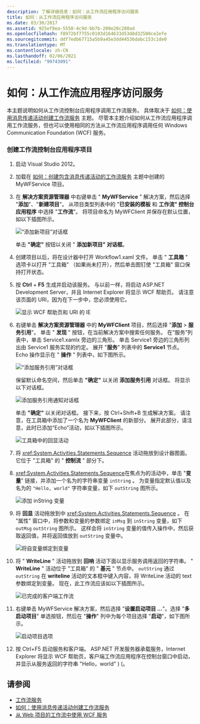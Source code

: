 ```yaml
---
description: 了解详细信息：如何：从工作流应用程序访问服务
title: 如何：从工作流应用程序访问服务
ms.date: 03/30/2017
ms.assetid: 925ef8ea-5550-4c9d-bb7b-209e20c280ad
ms.openlocfilehash: f8972bf7755c0103d164633d53d8d32508ce2efe
ms.sourcegitcommit: ddf7edb67715a5b9a45e3dd44536dabc153c1de0
ms.translationtype: MT
ms.contentlocale: zh-CN
ms.lasthandoff: 02/06/2021
ms.locfileid: "99743091"
---
```

# <a name="how-to-access-a-service-from-a-workflow-application"></a>如何：从工作流应用程序访问服务

本主题说明如何从工作流控制台应用程序调用工作流服务。 具体取决于 [如何：使用消息传递活动创建工作流服务](how-to-create-a-workflow-service-with-messaging-activities.md) 主题。 尽管本主题介绍如何从工作流应用程序调用工作流服务，但也可以使用相同的方法从工作流应用程序调用任何 Windows Communication Foundation (WCF) 服务。

### <a name="create-a-workflow-console-application-project"></a>创建工作流控制台应用程序项目

1. 启动 Visual Studio 2012。

2. 加载在 [如何：创建包含消息传递活动的工作流服务](how-to-create-a-workflow-service-with-messaging-activities.md) 主题中创建的 MyWFService 项目。

3. 在 **解决方案资源管理器** 中右键单击 " **MyWFService** " 解决方案，然后选择 "**添加**"、"**新建项目**"。 从项目类型列表中的 "**已安装的模板** 和 **工作流" 控制台应用程序** 中选择 "**工作流**"。 将项目命名为 MyWFClient 并保存在默认位置，如以下插图所示。

     ![“添加新项目”对话框](./media/how-to-access-a-service-from-a-workflow-application/add-new-project-dialog.jpg)

     单击 **"确定"** 按钮以关闭 " **添加新项目" 对话框**。

4. 创建项目以后，将在设计器中打开 Workflow1.xaml 文件。 单击 " **工具箱** " 选项卡以打开 "工具箱" （如果尚未打开），然后单击图钉使 "工具箱" 窗口保持打开状态。

5. 按 **Ctrl** + **F5** 生成并启动该服务。 与以前一样，将启动 ASP.NET Development Server，并且 Internet Explorer 将显示 WCF 帮助页。 请注意该页面的 URI，因为在下一步中，您必须使用它。

     ![显示 WCF 帮助页和 URI 的 IE](./media/how-to-access-a-service-from-a-workflow-application/ie-wcf-help-page-uri.jpg)

6. 右键单击 **解决方案资源管理器** 中的 **MyWFClient** 项目，然后选择 "**添加**  >  **服务引用**"。 单击 " **发现** " 按钮，在当前解决方案中搜索任何服务。 在“服务”列表中，单击 Service1.xamlx 旁边的三角形。 单击 Service1 旁边的三角形列出由 Service1 服务实现的约定。 展开 "**服务**" 列表中的 **Service1** 节点。 Echo 操作显示在 " **操作** " 列表中，如下图所示。

     ![“添加服务引用”对话框](./media/how-to-access-a-service-from-a-workflow-application/add-service-reference.jpg)

     保留默认命名空间，然后单击 **"确定"** 以关闭 **添加服务引用** 对话框。 将显示以下对话框。

     ![添加服务引用通知对话框](./media/how-to-access-a-service-from-a-workflow-application/add-service-reference-dialog.jpg)

     单击 **"确定"** 以关闭对话框。 接下来，按 Ctrl+Shift+B 生成解决方案。 请注意，在工具箱中添加了一个名为 **MyWFClient** 的新部分。 展开此部分，请注意，此时已添加“Echo”活动，如以下插图所示。

     ![工具箱中的回显活动](./media/how-to-access-a-service-from-a-workflow-application/echo-activity-toolbox.jpg)

7. 将 <xref:System.Activities.Statements.Sequence> 活动拖放到设计器图面。 它位于 "工具箱" 的 " **控制流** " 部分下。

8. <xref:System.Activities.Statements.Sequence>在焦点为的活动中，单击 "**变量**" 链接，并添加一个名为的字符串变量 `inString` 。 为变量指定默认值以及名为的 `"Hello, world"` 字符串变量，如下 `outString` 图所示。

     ![添加 inString 变量](./media/how-to-access-a-service-from-a-workflow-application/add-instring-variable.jpg)

9. 将 **回显** 活动拖放到中 <xref:System.Activities.Statements.Sequence> 。 在 "属性" 窗口中，将参数和变量的参数绑定 `inMsg` 到 `inString` 变量，如下 `outMsg` `outString` 图所示。 这样会将 `inString` 变量的值传入操作中，然后获取返回值，并将返回值放到 `outString` 变量中。

     ![将自变量绑定到变量](./media/how-to-access-a-service-from-a-workflow-application/bind-arguments-variables.jpg)

10. 将 " **WriteLine** " 活动拖放到 **回响** 活动下面以显示服务调用返回的字符串。 " **WriteLine** " 活动位于 "工具箱" 的 " **基元** " 节点中。   `outString` 通过 `outString` 在 **writeline** 活动的文本框中键入内容，将 WriteLine 活动的 text 参数绑定到变量。 现在，此工作流应该如以下插图所示。

     ![已完成的客户端工作流](./media/how-to-access-a-service-from-a-workflow-application/complete-client-workflow.jpg)

11. 右键单击 MyWFService 解决方案，然后选择 "**设置启动项目 ...**"。选择 "**多启动项目**" 单选按钮，然后在 "**操作**" 列中为每个项目选择 "**启动**"，如下图所示。

     ![启动项目选项](./media/how-to-access-a-service-from-a-workflow-application/startup-project-options.jpg)

12. 按 Ctrl+F5 启动服务和客户端。 ASP.NET 开发服务器承载服务，Internet Explorer 将显示 WCF 帮助页，客户端工作流应用程序在控制台窗口中启动，并显示从服务返回的字符串 "Hello，world" )  (。

## <a name="see-also"></a>请参阅

- [工作流服务](workflow-services.md)
- [如何：使用消息传递活动创建工作流服务](how-to-create-a-workflow-service-with-messaging-activities.md)
- [从 Web 项目的工作流中使用 WCF 服务](/archive/blogs/endpoint/how-to-consume-a-wcf-service-from-a-wf4-workflow)
